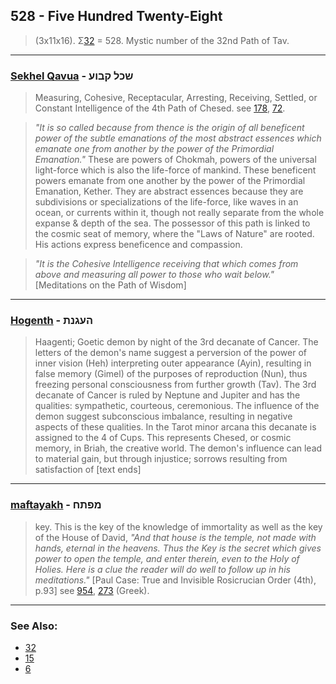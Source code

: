 ## 528 - Five Hundred Twenty-Eight
> (3x11x16). Σ[32](32) = 528. Mystic number of the 32nd Path of Tav.

---

### [Sekhel Qavua](/keys/ShKL.QBVO) - שכל קבוע
> Measuring, Cohesive, Receptacular, Arresting, Receiving, Settled, or Constant Intelligence of the 4th Path of Chesed. see [178](178), [72](72).

> *"It is so called because from thence is the origin of all beneficent power of the subtle emanations of the most abstract essences which emanate one from another by the power of the Primordial Emanation."* These are powers of Chokmah, powers of the universal light-force which is also the life-force of mankind. These beneficent powers emanate from one another by the power of the Primordial Emanation, Kether. They are abstract essences because they are subdivisions or specializations of the life-force, like waves in an ocean, or currents within it, though not really separate from the whole expanse & depth of the sea. The possessor of this path is linked to the cosmic seat of memory, where the "Laws of Nature" are rooted. His actions express beneficence and compassion.

> *"It is the Cohesive Intelligence receiving that which comes from above and measuring all power to those who wait below."* [Meditations on the Path of Wisdom]

---

### [Hogenth](/keys/HOGNTh) - העגנת
> Haagenti; Goetic demon by night of the 3rd decanate of Cancer. The letters of the demon's name suggest a perversion of the power of inner vision (Heh) interpreting outer appearance (Ayin), resulting in false memory (Gimel) of the purposes of reproduction (Nun), thus freezing personal consciousness from further growth (Tav). The 3rd decanate of Cancer is ruled by Neptune and Jupiter and has the qualities: sympathetic, courteous, ceremonious. The influence of the demon suggest subconscious imbalance, resulting in negative aspects of these qualities. In the Tarot minor arcana this decanate is assigned to the 4 of Cups. This represents Chesed, or cosmic memory, in Briah, the creative world. The demon's influence can lead to material gain, but through injustice; sorrows resulting from satisfaction of [text ends]

---

### [maftayakh](/keys/MPThCh) - מפתח
> key. This is the key of the knowledge of immortality as well as the key of the House of David, *"And that house is the temple, not made with hands, eternal in the heavens. Thus the Key is the secret which gives power to open the temple, and enter therein, even to the Holy of Holies. Here is a clue the reader will do well to follow up in his meditations."* [Paul Case: True and Invisible Rosicrucian Order (4th), p.93] see [954](954), [273](273) (Greek).

---

### See Also:

- [32](32)
- [15](15)
- [6](6)
